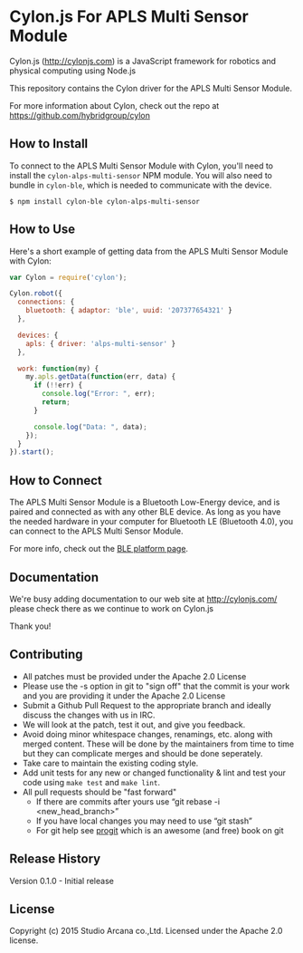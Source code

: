 # Cylon.js For APLS Multi Sensor Module

Cylon.js (http://cylonjs.com) is a JavaScript framework for robotics and
physical computing using Node.js

This repository contains the Cylon driver for the APLS Multi Sensor Module.

For more information about Cylon, check out the repo at
https://github.com/hybridgroup/cylon

## How to Install

To connect to the APLS Multi Sensor Module with Cylon, you'll need to install the `cylon-alps-multi-sensor` NPM module.
You will also need to bundle in `cylon-ble`, which is needed to communicate with the device.

    $ npm install cylon-ble cylon-alps-multi-sensor

## How to Use

Here's a short example of getting data from the APLS Multi Sensor Module with Cylon:

```javascript
var Cylon = require('cylon');

Cylon.robot({
  connections: {
    bluetooth: { adaptor: 'ble', uuid: '207377654321' }
  },

  devices: {
    apls: { driver: 'alps-multi-sensor' }
  },

  work: function(my) {
    my.apls.getData(function(err, data) {
      if (!!err) {
        console.log("Error: ", err);
        return;
      }

      console.log("Data: ", data);
    });
  }
}).start();
```

## How to Connect

The APLS Multi Sensor Module is a Bluetooth Low-Energy device, and is paired and connected as with any other BLE device. As long as you have the needed hardware in your computer for Bluetooth LE (Bluetooth 4.0), you can connect to the APLS Multi Sensor Module.

For more info, check out the [BLE platform page](http://cylonjs.com/documentation/platforms/ble).

## Documentation

We're busy adding documentation to our web site at http://cylonjs.com/ please check there as we continue to work on Cylon.js

Thank you!

## Contributing

* All patches must be provided under the Apache 2.0 License
* Please use the -s option in git to "sign off" that the commit is your work and you are providing it under the Apache 2.0 License
* Submit a Github Pull Request to the appropriate branch and ideally discuss the changes with us in IRC.
* We will look at the patch, test it out, and give you feedback.
* Avoid doing minor whitespace changes, renamings, etc. along with merged content. These will be done by the maintainers from time to time but they can complicate merges and should be done seperately.
* Take care to maintain the existing coding style.
* Add unit tests for any new or changed functionality & lint and test your code using `make test` and `make lint`.
* All pull requests should be "fast forward"
  * If there are commits after yours use “git rebase -i <new_head_branch>”
  * If you have local changes you may need to use “git stash”
  * For git help see [progit](http://git-scm.com/book) which is an awesome (and free) book on git

## Release History

Version 0.1.0 - Initial release

## License

Copyright (c) 2015 Studio Arcana co.,Ltd. Licensed under the Apache 2.0 license.
